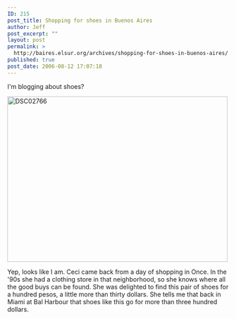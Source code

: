 ```yaml
---
ID: 215
post_title: Shopping for shoes in Buenos Aires
author: Jeff
post_excerpt: ""
layout: post
permalink: >
  http://baires.elsur.org/archives/shopping-for-shoes-in-buenos-aires/
published: true
post_date: 2006-08-12 17:07:18
---
```

I'm blogging about shoes?

<a data-flickr-embed="true"  href="https://www.flickr.com/photos/jeffbarry/25682034245/in/datetaken/" title="DSC02766"><img src="https://farm2.staticflickr.com/1514/25682034245_e45c7a5f3f.jpg" width="500" height="375" alt="DSC02766"></a>

Yep, looks like I am. Ceci came back from a day of shopping in Once. In the '90s she had a clothing store in that neighborhood, so she knows where all the good buys can be found. She was delighted to find this pair of shoes for a hundred pesos, a little more than thirty dollars. She tells me that back in Miami at Bal Harbour that shoes like this go for more than three hundred dollars.